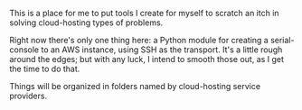 This is a place for me to put tools I create for myself to scratch an
itch in solving cloud-hosting types of problems.

Right now there's only one thing here: a Python module for creating a
serial-console to an AWS instance, using SSH as the transport.  It's a
little rough around the edges; but with any luck, I intend to smooth
those out, as I get the time to do that.

Things will be organized in folders named by cloud-hosting service
providers.
